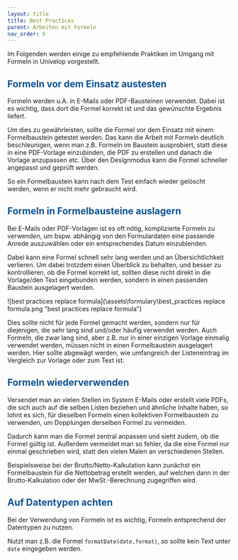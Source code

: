 ```yaml
---
layout: title
title: Best Practices
parent: Arbeiten mit Formeln
nav_order: 5
---
```


Im Folgenden werden einige zu empfehlende Praktiken im Umgang mit Formeln in Univelop vorgestellt.

## <span style="color:#0b5394">Formeln vor dem Einsatz austesten</span>

Formeln werden u.A. in E-Mails oder PDF-Bausteinen verwendet.
Dabei ist es wichtig, dass dort die Formel korrekt ist und das gewünschte Ergebnis liefert.

Um dies zu gewährleisten, sollte die Formel vor dem Einsatz mit einem Formelbaustein getestet werden. Das kann die Arbeit mit Formeln deutlich beschleunigen, wenn man z.B. Formeln im Baustein ausprobiert, statt diese in eine PDF-Vorlage einzubinden, die PDF zu erstellen und danach die Vorlage anzupassen etc. Über den Designmodus kann die Formel schneller angepasst und geprüft werden.

So ein Formelbaustein kann nach dem Test einfach wieder gelöscht werden, wenn er nicht mehr gebraucht wird.

## <span style="color:#0b5394">Formeln in Formelbausteine auslagern</span>

Bei E-Mails oder PDF-Vorlagen ist es oft nötig, komplizierte Formeln zu verwenden, um
bspw. abhängig von den Formulardaten eine passende Anrede auszuwählen oder ein entsprechendes Datum einzublenden.

Dabei kann eine Formel schnell sehr lang werden und an Übersichtlichkeit verlieren.
Um dabei trotzdem einen Überblick zu behalten, und besser zu kontrollieren, ob die Formel korrekt ist, sollten diese nicht direkt in die Vorlage/den Text eingebunden werden,
sondern in einen passenden Baustein ausgelagert werden.

![best practices replace formula](\assets\formulary\best_practices replace formula.png "best practices replace formula")

Dies sollte nicht für jede Formel gemacht werden, sondern nur für diejenigen, die sehr lang sind und/oder häufig verwendet werden. Auch Formeln, die zwar lang sind, aber z.B. nur in einer einzigen Vorlage einmalig verwendet werden, müssen nicht in einen Formelbaustein ausgelagert werden.
Hier sollte abgewägt werden, wie umfangreich der Listeneintrag im Vergleich zur Vorlage oder zum Text ist.

## <span style="color:#0b5394">Formeln wiederverwenden</span>

Versendet man an vielen Stellen im System E-Mails oder erstellt viele PDFs, die sich auch auf die selben Listen beziehen und ähnliche Inhalte haben, so lohnt es sich, für dieselben Formeln einen kollektiven Formelbaustein zu verwenden, um Dopplungen derselben Formel zu vermeiden.

Dadurch kann man die Formel zentral anpassen und sieht zudem, ob die Formel gültig ist.
Außerdem vermeidet man so fehler, da die eine Formel nur einmal geschrieben wird, statt den vielen Malen an verschiedenen Stellen.

Beispielsweise bei der Brutto/Netto-Kalkulation kann zunächst ein Formelbaustein für die
Nettobetrag erstellt werden, auf welchen dann in der Brutto-Kalkulation oder der MwSt.-Berechnung zugegriffen wird.

## <span style="color:#0b5394">Auf Datentypen achten</span>

Bei der Verwendung von Formeln ist es wichtig, Formeln entsprechend der Datentypen zu nutzen.

Nutzt man z.B. die Formel `formatDate(date,format)`, so sollte kein Text unter `date` eingegeben werden.
